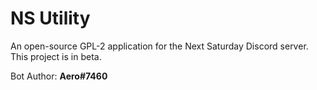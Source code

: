 # NS Utility

An open-source GPL-2 application for the Next Saturday Discord server. This project is in beta.

Bot Author: **Aero#7460**
